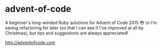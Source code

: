 # advent-of-code
A beginner's long-winded Ruby solutions for Advent of Code 2015 😳 \n
I'm saving refactoring for later (so that I can see if I've improved at all by Christmas), but tips and suggestions are always appreciated!

http://adventofcode.com

